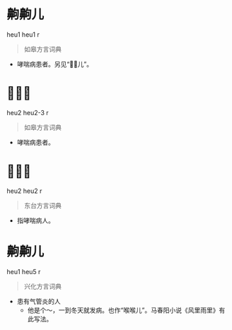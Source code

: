 # 齁齁儿
heu1 heu1 r
> 如皋方言词典
- 哮喘病患者。另见“𣣡𣣡儿”。

# 𣣡𣣡儿
heu2 heu2-3 r
> 如皋方言词典
- 哮喘病患者。

# 𣣡𣣡儿
heu2 heu2 r
> 东台方言词典
- 指哮喘病人。

# 齁齁儿
heu1 heu5 r
> 兴化方言词典
- 患有气管炎的人
  - 他是个～，一到冬天就发病。也作“喉喉儿”。马春阳小说《风里雨里》有此写法。
